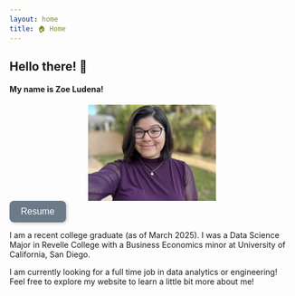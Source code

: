 ```yaml
---
layout: home
title: 🏠 Home
---
```


## Hello there! 👋 

#### My name is Zoe Ludena!

<div style="display: flex; justify-content: center;">
  <img src="/assets/images/portrait.jpg" alt="Zoe_Picture" style="width: 45%;">
</div>

<a href="/assets/files/resume.pdf" target="_blank">
            <button style="background-color: #6C7A89; color: white; border: none; padding: 10px 20px; 
                   border-radius: 8px; font-size: 16px; cursor: pointer; transition: 0.3s; 
                   box-shadow: 2px 2px 5px rgba(0, 0, 0, 0.2);">
                Resume
            </button>
        </a>

I am a recent college graduate (as of March 2025). I was a Data Science Major in Revelle College with a Business Economics minor at University of California, San Diego.

I am currently looking for a full time job in data analytics or engineering! Feel free to explore my website to learn a little bit more about me!